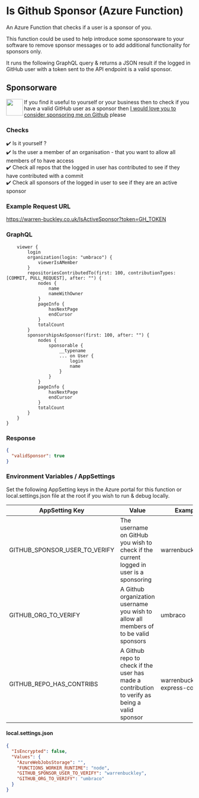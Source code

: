 # Is Github Sponsor (Azure Function)
An Azure Function that checks if a user is a sponsor of you.

This function could be used to help introduce some sponsorware to your software to remove sponsor messages or to add additional functionality for sponsors only.

It runs the following GraphQL query & returns a JSON result if the logged in GitHub user with a token sent to the API endpoint is a valid sponsor.

## Sponsorware
<a href="https://github.com/sponsors/warrenbuckley"><img src="https://github.githubassets.com/images/modules/site/sponsors/pixel-mona-heart.gif" align="left" height="45" /></a>
If you find it useful to yourself or your business then to check if you have a valid GitHub user as a sponsor then <a href="https://github.com/sponsors/warrenbuckley">I would love you to consider sponsoring me on Github</a> please

### Checks
✔️ Is it yourself ? <br/>
✔️ Is the user a member of an organisation - that you want to allow all members of to have access <br/>
✔️ Check all repos that the logged in user has contributed to see if they have contributed with a commit<br/>
✔️ Check all sponsors of the logged in user to see if they are an active sponsor <br/>

### Example Request URL
https://warren-buckley.co.uk/IsActiveSponsor?token=GH_TOKEN

### GraphQL
```json{
    viewer {
        login
        organization(login: "umbraco") {
            viewerIsAMember
        }
        repositoriesContributedTo(first: 100, contributionTypes:[COMMIT, PULL_REQUEST], after: "") {
            nodes {
                name
                nameWithOwner
            }
            pageInfo {
                hasNextPage
                endCursor
            }
            totalCount
        }
        sponsorshipsAsSponsor(first: 100, after: "") {
            nodes {
                sponsorable {
                    __typename
                    ... on User {
                        login
                        name
                    }
                }
            }
            pageInfo {
                hasNextPage
                endCursor
            }
            totalCount
        }
    }
}
```



### Response
```json
{
  "validSponsor": true
}
```

### Environment Variables / AppSettings

Set the following AppSetting keys in the Azure portal for this function or local.settings.json file at the root if you wish to run & debug locally.

| AppSetting Key | Value | Example
|----------------|-------|--------
|GITHUB_SPONSOR_USER_TO_VERIFY|The username on GitHub you wish to check if the current logged in user is a sponsoring|warrenbuckley
|GITHUB_ORG_TO_VERIFY|A Github organization username you wish to allow all members of to be valid sponsors|umbraco
|GITHUB_REPO_HAS_CONTRIBS|A Github repo to check if the user has made a contribution to verify as being a valid sponsor|warrenbuckley/iis-express-code


#### local.settings.json
```json
{
  "IsEncrypted": false,
  "Values": {
    "AzureWebJobsStorage": "",
    "FUNCTIONS_WORKER_RUNTIME": "node",
    "GITHUB_SPONSOR_USER_TO_VERIFY": "warrenbuckley",
    "GITHUB_ORG_TO_VERIFY": "umbraco"
  }
}
```

